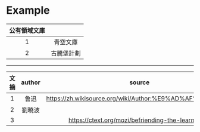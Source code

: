 # Example
|公有領域文庫||
|:-:|:-:|
|1|青空文庫|
|2|古騰堡計劃|

***
|文摘|author|source|
|:-:|:-:|:-:|
|1|鲁迅|https://zh.wikisource.org/wiki/Author:%E9%AD%AF%E8%BF%85|
|2|劉曉波||
|3||https://ctext.org/mozi/befriending-the-learned/zh|
